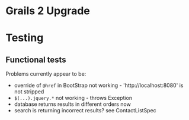 Grails 2 Upgrade
================

# Testing

## Functional tests
Problems currently appear to be:
* override of `@href` in BootStrap not working - 'http://localhost:8080' is not stripped
* `$(...).jquery.*` not working - throws Exception
* database returns results in different orders now
* search is returning incorrect results?  see ContactListSpec
